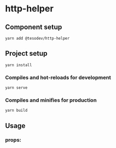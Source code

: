 # http-helper

## Component setup
```
yarn add @tesodev/http-helper
```

## Project setup
```
yarn install
```

### Compiles and hot-reloads for development
```
yarn serve
```

### Compiles and minifies for production
```
yarn build
```

## Usage

### props: 

 